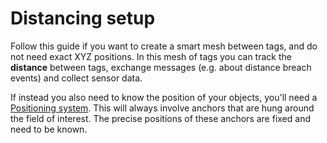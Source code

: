 
# Distancing setup

Follow this guide if you want to create a smart mesh between tags, and do not need exact XYZ positions. In this mesh of tags you can track the **distance** between tags, exchange messages (e.g. about distance breach events) and collect sensor data.

If instead you also need to know the position of your objects, you'll need a [Positioning system](/positioning). This will always involve anchors that are hung around the field of interest. The precise positions of these anchors are fixed and need to be known.

<AnimConveyor />